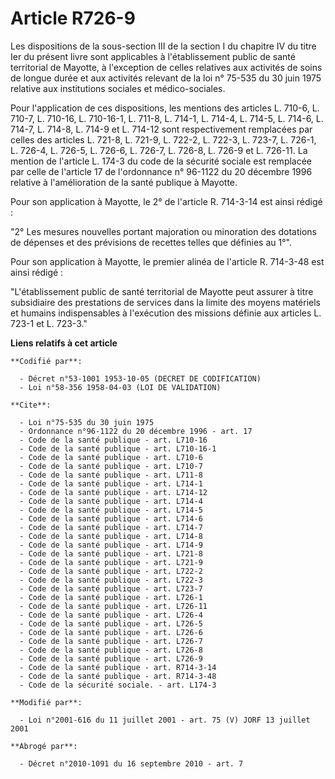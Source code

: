 # Article R726-9

Les dispositions de la sous-section III de la section I du chapitre IV du titre Ier du présent livre sont applicables à
l'établissement public de santé territorial de Mayotte, à l'exception de celles relatives aux activités de soins de longue
durée et aux activités relevant de la loi n° 75-535 du 30 juin 1975 relative aux institutions sociales et médico-sociales.

Pour l'application de ces dispositions, les mentions des articles L. 710-6, L. 710-7, L. 710-16, L. 710-16-1, L. 711-8, L.
714-1, L. 714-4, L. 714-5, L. 714-6, L. 714-7, L. 714-8, L. 714-9 et L. 714-12 sont respectivement remplacées par celles des
articles L. 721-8, L. 721-9, L. 722-2, L. 722-3, L. 723-7, L. 726-1, L. 726-4, L. 726-5, L. 726-6, L. 726-7, L. 726-8, L.
726-9 et L. 726-11. La mention de l'article L. 174-3 du code de la sécurité sociale est remplacée par celle de l'article 17
de l'ordonnance n° 96-1122 du 20 décembre 1996 relative à l'amélioration de la santé publique à Mayotte.

Pour son application à Mayotte, le 2° de l'article R. 714-3-14 est ainsi rédigé :

"2° Les mesures nouvelles portant majoration ou minoration des dotations de dépenses et des prévisions de recettes telles que
définies au 1°".

Pour son application à Mayotte, le premier alinéa de l'article R. 714-3-48 est ainsi rédigé :

"L'établissement public de santé territorial de Mayotte peut assurer à titre subsidiaire des prestations de services dans la
limite des moyens matériels et humains indispensables à l'exécution des missions définie aux articles L. 723-1 et L. 723-3."

**Liens relatifs à cet article**

	**Codifié par**:

	  - Décret n°53-1001 1953-10-05 (DECRET DE CODIFICATION)
	  - Loi n°58-356 1958-04-03 (LOI DE VALIDATION)

	**Cite**:

	  - Loi n°75-535 du 30 juin 1975
	  - Ordonnance n°96-1122 du 20 décembre 1996 - art. 17
	  - Code de la santé publique - art. L710-16
	  - Code de la santé publique - art. L710-16-1
	  - Code de la santé publique - art. L710-6
	  - Code de la santé publique - art. L710-7
	  - Code de la santé publique - art. L711-8
	  - Code de la santé publique - art. L714-1
	  - Code de la santé publique - art. L714-12
	  - Code de la santé publique - art. L714-4
	  - Code de la santé publique - art. L714-5
	  - Code de la santé publique - art. L714-6
	  - Code de la santé publique - art. L714-7
	  - Code de la santé publique - art. L714-8
	  - Code de la santé publique - art. L714-9
	  - Code de la santé publique - art. L721-8
	  - Code de la santé publique - art. L721-9
	  - Code de la santé publique - art. L722-2
	  - Code de la santé publique - art. L722-3
	  - Code de la santé publique - art. L723-7
	  - Code de la santé publique - art. L726-1
	  - Code de la santé publique - art. L726-11
	  - Code de la santé publique - art. L726-4
	  - Code de la santé publique - art. L726-5
	  - Code de la santé publique - art. L726-6
	  - Code de la santé publique - art. L726-7
	  - Code de la santé publique - art. L726-8
	  - Code de la santé publique - art. L726-9
	  - Code de la santé publique - art. R714-3-14
	  - Code de la santé publique - art. R714-3-48
	  - Code de la sécurité sociale. - art. L174-3

	**Modifié par**:

	  - Loi n°2001-616 du 11 juillet 2001 - art. 75 (V) JORF 13 juillet 2001

	**Abrogé par**:

	  - Décret n°2010-1091 du 16 septembre 2010 - art. 7
